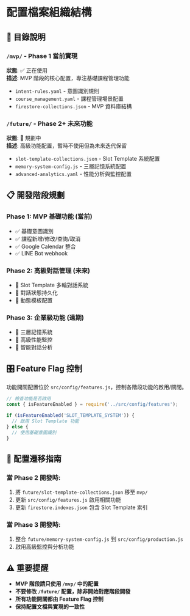 # 配置檔案組織結構

## 📁 目錄說明

### `/mvp/` - Phase 1 當前實現
**狀態**: ✅ 正在使用  
**描述**: MVP 階段的核心配置，專注基礎課程管理功能

- `intent-rules.yaml` - 意圖識別規則
- `course_management.yaml` - 課程管理場景配置  
- `firestore-collections.json` - MVP 資料庫結構

### `/future/` - Phase 2+ 未來功能
**狀態**: 🔄 規劃中  
**描述**: 高級功能配置，暫時不使用但為未來迭代保留

- `slot-template-collections.json` - Slot Template 系統配置
- `memory-system-config.js` - 三層記憶系統配置
- `advanced-analytics.yaml` - 性能分析與監控配置

## 📋 開發階段規劃

### Phase 1: MVP 基礎功能 (當前)
- ✅ 基礎意圖識別
- ✅ 課程新增/修改/查詢/取消
- ✅ Google Calendar 整合
- ✅ LINE Bot webhook

### Phase 2: 高級對話管理 (未來)
- 🔄 Slot Template 多輪對話系統
- 🔄 對話狀態持久化
- 🔄 動態模板配置

### Phase 3: 企業級功能 (遠期)
- 🔄 三層記憶系統
- 🔄 高級性能監控
- 🔄 智能對話分析

## 🎛️ Feature Flag 控制

功能開關配置位於 `src/config/features.js`，控制各階段功能的啟用/關閉。

```javascript
// 檢查功能是否啟用
const { isFeatureEnabled } = require('../src/config/features');

if (isFeatureEnabled('SLOT_TEMPLATE_SYSTEM')) {
  // 啟用 Slot Template 功能
} else {
  // 使用基礎意圖識別
}
```

## 🔄 配置遷移指南

### 當 Phase 2 開發時:
1. 將 `future/slot-template-collections.json` 移至 `mvp/`
2. 更新 `src/config/features.js` 啟用相關功能
3. 更新 `firestore.indexes.json` 包含 Slot Template 索引

### 當 Phase 3 開發時:
1. 整合 `future/memory-system-config.js` 到 `src/config/production.js`
2. 啟用高級監控與分析功能

## ⚠️ 重要提醒

- **MVP 階段請只使用 `/mvp/` 中的配置**
- **不要修改 `/future/` 配置，除非開始對應階段開發**
- **所有功能開關都由 Feature Flag 控制**
- **保持配置文檔與實現的一致性**